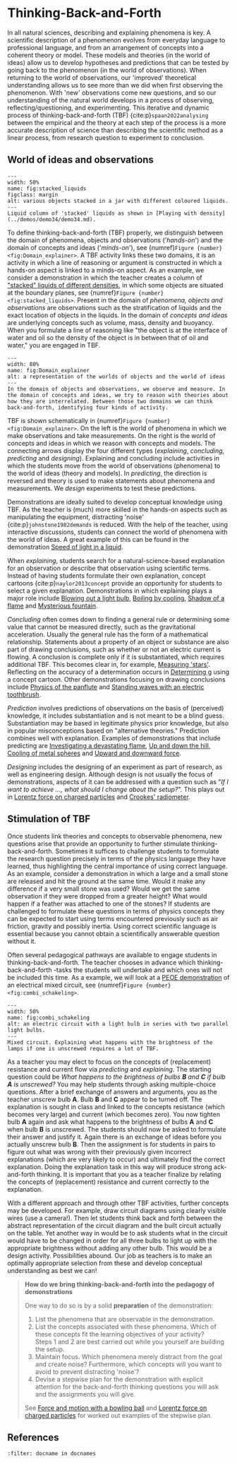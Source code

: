# Thinking-Back-and-Forth 
In all natural sciences, describing and explaining phenomena is key. A scientific description of a phenomenon evolves from everyday language to professional language, and from an arrangement of concepts into a coherent theory or model. These models and theories (in the world of ideas) allow us to develop hypotheses and predictions that can be tested by going back to the phenomenon (in the world of observations). When returning to the world of observations, our 'improved' theoretical understanding allows us to see more than we did when first observing the phenomenon. With 'new' observations come new questions, and so our understanding of the natural world develops in a process of observing, reflecting/questioning, and experimenting. This iterative and dynamic process of thinking-back-and-forth (TBF) {cite:p}`spaan2022analysing` between the empirical and the theory at each step of the process is a more accurate description of science than describing the scientific method as a linear process, from research question to experiment to conclusion.

## World of ideas and observations
```{figure} Figures/stacked_liquids.jpg
---
width: 50%
name: fig:stacked_liquids
figclass: margin
alt: various objects stacked in a jar with different coloured liquids.
---
Liquid column of 'stacked' liquids as shown in [Playing with density](../demos/demo34/demo34.md).
```

To define thinking-back-and-forth (TBF) properly, we distinguish between the domain of phenomena, objects and observations ('*hands-on*') and the domain of concepts and ideas ('*minds-on*'), see {numref}`Figure {number} <fig:Domain_explainer>`. A TBF activity links these two domains, it is an activity in which a line of reasoning or argument is constructed in which a hands-on aspect is linked to a minds-on aspect. As an example, we consider a demonstration in which the teacher creates a column of ["stacked" liquids of different densities](../demos/demo34/demo34.md), in which some objects are situated at the boundary planes, see {numref}`Figure {number} <fig:stacked_liquids>`. Present in the domain of *phenomena, objects and observations* are observations such as the stratification of liquids and the exact location of objects in the liquids. In the domain of *concepts and ideas* are underlying concepts such as volume, mass, density and buoyancy. When you formulate a line of reasoning like "the object is at the interface of water and oil so the density of the object is in between that of oil and water," you are engaged in TBF.

```{figure} Figures/Domain_explainer.png
---
width: 80%
name: fig:Domain_explainer
alt: a representation of the worlds of objects and the world of ideas
---
In the domain of objects and observations, we observe and measure. In the domain of concepts and ideas, we try to reason with theories about how they are interrelated. Between those two domains we can think back-and-forth, identifying four kinds of activity.
```

TBF is shown schematically in {numref}`Figure {number} <fig:Domain_explainer>`. On the left is the world of phenomena in which we make observations and take measurements. On the right is the world of concepts and ideas in which we reason with concepts and models. The connecting arrows display the four different types (*explaining*, *concluding*, *predicting* and *designing*). Explaining and concluding include activities in which the students move from the world of observations (phenomena) to the world of ideas (theory and models). In *predicting*, the direction is reversed and theory is used to make statements about phenomena and measurements. We *design* experiments to test these predictions. 

Demonstrations are ideally suited to develop conceptual knowledge using TBF. As the teacher is (much) more skilled in the hands-on aspects such as manipulating the equipment, distracting 'noise' {cite:p}`johnstone1982demands` is reduced. With the help of the teacher, using interactive discussions, students can connect the world of phenomena with the world of ideas. A great example of this can be found in the demonstration [Speed of light in a liquid](../demos/demo62/demo62.ipynb).

When *explaining*, students search for a natural-science-based explanation for an observation or describe that observation using scientific terms. Instead of having students formulate their own explanation, concept cartoons {cite:p}`naylor2013concept` provide an opportunity for students to select a given explanation. Demonstrations in which explaining plays a major role include [Blowing out a light bulb](../demos/demo31/demo31.md), [Boiling by cooling](../demos/demo64/demo64.md), [Shadow of a flame](../demos/demo33/demo33.md) and [Mysterious fountain](../demos/demo91/demo91.md).

*Concluding* often comes down to finding a general rule or determining some value that cannot be measured directly, such as the gravitational acceleration. Usually the general rule has the form of a mathematical relationship. Statements about a property of an object or substance are also part of drawing conclusions, such as whether or not an electric current is flowing. A conclusion is complete only if it is substantiated, which requires additional TBF. This becomes clear in, for example, [Measuring 'stars'](../demos/demo80/demo80.md). Reflecting on the accuracy of a determination occurs in [Determining g](../demos/demo73/demo73.ipynb) using a concept cartoon. Other demonstrations focusing on drawing conclusions include [Physics of the panflute](../demos/demo79/demo79.ipynb) and [Standing waves with an electric toothbrush](../demos/demo77/demo77.ipynb).

*Prediction* involves predictions of observations on the basis of (perceived) knowledge, it includes substantiation and is not meant to be a blind guess. Substantiation may be based in legitimate physics prior knowledge, but also in popular misconceptions based on "alternative theories." Prediction combines well with explanation. Examples of demonstrations that include predicting are [Investigating a devastating flame](../demos/demo39/demo39.md), [Up and down the hill](../demos/demo69/demo69.md), [Cooling of metal spheres](../demos/demo75/demo75.md) and [Upward and downward force](../demos/demo26/demo26.md).

*Designing* includes the designing of an experiment as part of research, as well as engineering design. Although design is not usually the focus of demonstrations, aspects of it can be addressed with a question such as "*If I want to achieve ..., what should I change about the setup?*". This plays out in [Lorentz force on charged particles](../demos/demo84/demo84.md) and [Crookes' radiometer](../demos/demo59/demo59.md).

## Stimulation of TBF
Once students link theories and concepts to observable phenomena, new questions arise that provide an opportunity to further stimulate thinking-back-and-forth. Sometimes it suffices to challenge students to formulate the research question precisely in terms of the physics language they have learned, thus highlighting the central importance of using correct language. As an example, consider a demonstration in which a large and a small stone are released and hit the ground at the same time. Would it make any difference if a very small stone was used? Would we get the same observation if they were dropped from a greater height? What would happen if a feather was attached to one of the stones? If students are challenged to formulate these questions in terms of physics concepts they can be expected to start using terms encountered previously such as air friction, gravity and possibly inertia. Using correct scientific language is essential because you cannot obtain a scientifically answerable question without it.

Often several pedagogical pathways are available to engage students in thinking-back-and-forth. The teacher chooses in advance which thinking-back-and-forth -tasks the students will undertake and which ones will not be included this time. As a example, we will look at a [PEOE demonstration](PoE.md) of an electrical mixed circuit, see {numref}`Figure {number} <fig:combi_schakeling>`. 

```{figure} Figures/combi_schakeling.png
---
width: 50%
name: fig:combi_schakeling
alt: an electric circuit with a light bulb in series with two parallel light bulbs.
---
Mixed circuit. Explaining what happens with the brightness of the lamps if one is unscrewed requires a lot of TBF.
```

As a teacher you may elect to focus on the concepts of (replacement) resistance and current flow via *predicting* and *explaining*. The starting question could be *What happens to the brightness of bulbs **B** and **C** if bulb **A** is unscrewed?* You may help students through asking multiple-choice questions. After a brief exchange of answers and arguments, you as the teacher unscrew bulb **A**. Bulb **B** and **C** appear to be turned off. The explanation is sought in class and linked to the concepts resistance (which becomes very large) and current (which becomes zero). You now tighten bulb **A** again and ask what happens to the brightness of bulbs **A** and **C** when bulb **B** is unscrewed. The students should now be asked to formulate their answer and justify it. Again there is an exchange of ideas before you actually unscrew bulb **B**. Then the assignment is for students in pairs to figure out what was wrong with their previously given incorrect explanations (which are very likely to occur) and ultimately find the correct explanation. Doing the explanation task in this way will produce strong ack-and-forth thinking. It is important that you as a teacher finalize by relating the concepts of (replacement) resistance and current correctly to the explanation. 

With a different approach and through other TBF activities, further concepts may be developed. For example, draw circuit diagrams using clearly visible wires (use a camera!). Then let students think back and forth between the abstract representation of the circuit diagram and the built circuit actually on the table. Yet another way in would be to ask students what in the circuit would have to be changed in order for all three bulbs to light up with the appropriate brightness without adding any other bulb. This would be a design activity. Possibilities abound. Our job as teachers is to make an optimally appropriate selection from these and develop conceptual understanding as best we can!

> **How do we bring thinking-back-and-forth into the pedagogy of demonstrations**
> 
> One way to do so is by a solid **preparation** of the demonstration:
> 1. List the phenomena that are observable in the demonstration.
> 2. List the concepts associated with these phenomena. Which of these concepts fit the learning objectives of your activity? <br> Steps 1 and 2 are best carried out while you yourself are building the setup.
> 3. Maintain focus. Which phenomena merely distract from the goal and create noise? Furthermore, which concepts will you want to avoid to prevent distracting 'noise'?
> 4. Devise a stepwise plan for the demonstration with explicit attention for the back-and-forth thinking questions you will ask and the assignments you will give.
>
> See [Force and motion with a bowling ball](../demos/demo43/demo43.md) and [Lorentz force on charged particles](../demos/demo84/demo84.md) for worked out examples of the stepwise plan.

## References
```{bibliography}
:filter: docname in docnames
```
